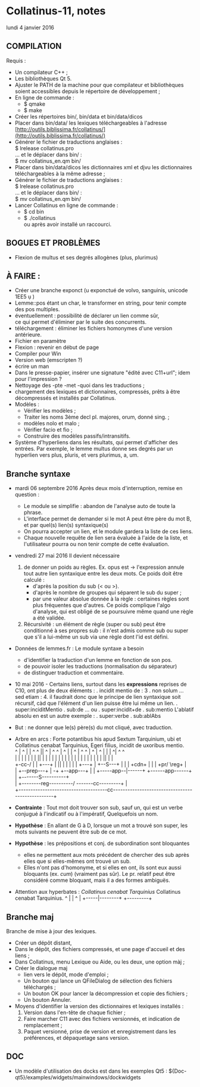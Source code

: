 # Collatinus-11, notes

lundi 4 janvier 2016 

<!-- voir syntaxe Algo -->

## COMPILATION
Requis :
- Un compilateur C++ ;
- Les bibliothèques Qt 5.
- Ajuster le PATH de la machine pour que
  compilateur et bibliothèques soient accessibles
  depuis le répertoire de développement ;
- En ligne de commande :
  * $ qmake
  * $ make
- Créer les répertoires bin/, bin/data et bin/data/dicos
- Placer dans bin/data/ les lexiques téléchargeables 
  à l'adresse [http://outils.biblissima.fr/collatinus/](http://outils.biblissima.fr/collatinus/)
- Générer le fichier de traductions anglaises :    
  $ lrelease collatinus.pro    
    … et le déplacer dans bin/ :    
  $ mv collatinus\_en.qm bin/
- Placer dans bin/data/dicos les dictionnaires xml et
  djvu les dictionnaires téléchargeables à la même adresse ;
- Générer le fichier de traductions anglaises :    
  $ lrelease collatinus.pro   
  … et le déplacer dans bin/ :    
  $ mv collatinus\_en.qm bin/
- Lancer Collatinus en ligne de commande :    
  * $ cd bin
  * $ ./collatinus    
  ou après avoir installé un raccourci.

## BOGUES ET PROBLÈMES
- Flexion de multus et ses degrés allogènes (plus, plurimus)

## À FAIRE :
- Créer une branche exponct (u exponctué de volvo, sanguinis, unicode 1EE5 ụ )
- Lemme::pos étant un char, le transformer en string, pour tenir compte des pos multiples.
- éventuellement : possibilité de déclarer un lien comme sûr,   
    ce qui permet d'éliminer par le suite des concurrents.
- téléchargement : éliminer les fichiers homonymes d'une 
  version antérieure.
- Fichier en paramètre
- Flexion : revenir en début de page
- Compiler pour Win
- Version web (emscripten ?)
- écrire un man
- Dans le presse-papier, insérer une signature "édité avec C11+url";
  idem pour l'impression ?
- Nettoyage des -pte -met -quoi dans les traductions ;
- chargement des lexiques et dictionnaires, compressés,
  prêts à être décompressés et installés par Collatinus.
- Modèles :
  *	Vérifier les modèles ;
  *	Traiter les noms 3ème decl pl. majores, orum, donné sing. ;
  * modèles nolo et malo ;
  * Vérifier facio et fio ;
  *	Construire des modèles passifs/intransitifs.
- Système d'hyperliens dans les résultats, qui permet d'afficher
  des entrées. Par exemple, le lemme multus donne ses degrés par
  un hyperlien vers plus, pluris, et vers plurimus, a, um.

## Branche syntaxe
   * mardi 06 septembre 2016
     Après deux mois d'interruption, remise en question :
     - Le module se simplifie : abandon de l'analyse auto de
       toute la phrase.
     - L'interface permet de demander si le mot A peut
       être père du mot B, et par quel(s) lien(s) syntaxique(s)
     - On pourra accepter un lien, et le module gardera la liste
       de ces liens.
     - Chaque nouvelle requête de lien sera évaluée à l'aide de
       la liste, et l'utilisateur pourra ou non tenir compte de
       cette évaluation.

   * vendredi 27 mai 2016 
     Il devient nécessaire
     1. de donner un poids au règles. 
        Ex. opus est -> l'expression annule tout autre
        lien syntaxique entre les deux mots.
        Ce poids doit être calculé :
        - d'après la position du sub (< ou >).
        - d'après le nombre de groupes qui séparent le sub
          du super ;
        - par une valeur absolue donnée à la règle : certaines
          règles sont plus fréquentes que d'autres.
        Ce poids complique l'algo d'analyse, qui est
        obligé de se poursuivre même quand une règle a été 
        validée.
     2. Récursivité : un élément de règle (super ou sub) peut
        être conditionné à ses propres sub : il n'est
        admis comme sub ou super que s'il a lui-même un sub
        via une règle dont l'id est défini.
   * Données de lemmes.fr : Le module syntaxe a besoin
        - d'identifier la traduction d'un lemme en fonction de
            son pos.
        - de pouvoir isoler les traductions (normalisation du séparateur)
        - de distinguer traduction et commentaire.
   * 10 mai 2016 - Certains liens, surtout dans les
     **expressions** reprises de C10, ont plus de deux éléments :
     . incidit mentio de : 3
     . non solum ... sed etiam : 4.
     il faudrait donc que le principe de lien
     syntaxique soit récursif, càd que l'élément d'un
     lien puisse être lui même un lien.
     . super:inciditMentio
     . sub:de
     ... ou
     . super:incidit+de
     . ѕub:mentio
     L'ablatif absolu en est un autre exemple :
     . super:verbe
     . sub:ablAbs
   * But : ne donner que le(s) père(s) du mot cliqué, avec traduction.
   * Arbre en arcs :
     Forte potantibus his apud Sextum Tarquinium, ubi et Collatinus cenabat Tarquinius, Egeri filius, incidit de uxoribus mentio.  
     ^     |  ^ | |   ^   ^ ||  ^ |        ^      ^ | ^   | | ^      | ^      ^  |         ^   | ^     | | |  ^|    ^       ^  
     |     |  | | |   |   | ||  | |        |      | | |   | | |      | |      |  |         |   | |     | | |  ||    |       |  
     +-cc-/   | | +---+   | ||  | |        |      | | +---+ | +--S---+ |      |  |         +cdn+ |     | | +pr/ \reg+       |  
              | +--prep---+ | \-+ +--app---+      | |       +-----app--|------+  +------app------+     | +-------S----------+  
              |             +--------reg----------/ \-------cc---------+                               |  
              +-------------------------------------cc-------------------------------------------------+  
   * **Contrainte** : Tout mot doit trouver son sub, sauf un, qui est
      un verbe conjugué à l'indicatif ou à l'impératif, Quelquefois un
	  nom.
   * **Hypothèse** : En allant de G à D, lorsque un mot a trouvé son super, les
     mots suivants ne peuvent être sub de ce mot.
   * **Hypothèse** : les prépositions et conj. de subordination sont bloquantes
      - elles ne permettent aux mots précédent de chercher des sub après elles
	    que si elles-mêmes ont trouvé un sub.
      - Elles n'ont pas d'homonyme, et si elles en ont,
	    ils sont eux aussi bloquants (ex. *cum*)
	    (vraiment pas sûr). Le pr. relatif peut
	    être considéré comme bloquant, mais il a des formes ambiguës.
   * Attention aux hyperbates : _Collatinus cenabat Tarquinius_
    Collatinus cenabat Tarquinius.
       ^   |     |        ^
       |   +-----|--------+
       +---------+    

## Branche maj
Branche de mise à jour des lexiques.
- Créer un dépôt distant,
- Dans le dépôt, des fichiers compressés, et une page d'accueil et des liens ;
- Dans Collatinus, menu Lexique ou Aide, ou les deux, une option màj ;
- Créer le dialogue maj 
  * lien vers le dépôt, mode d'emploi ;
  * Un bouton qui lance un QFileDialog de sélection des fichiers téléchargés ;
  * Un bouton OK pour lancer la décompression et copie des fichiers ;
  * Un bouton Annuler.
- Moyens d'identifier la version des dictionnaires et lexiques installés :
  1. Version dans l'en-tête de chaque fichier ;
  2. Faire marcher C11 avec des fichiers versionnés, et indication de remplacement ;
  3. Paquet versionné, prise de version et enregistrement dans les préférences, 
     et dépaquetage sans version.


## DOC
- Un modèle d'utilisation des docks est dans les exemples Qt5 : 
  ${Doc-qt5}/examples/widgets/mainwindows/dockwidgets
